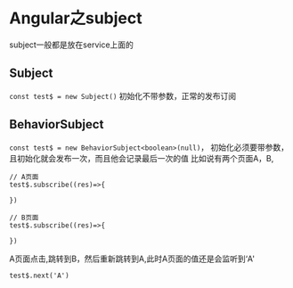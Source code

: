 # Angular之subject
subject一般都是放在service上面的
## Subject
`const test$ = new Subject()`
初始化不带参数，正常的发布订阅
## BehaviorSubject
`const test$ = new BehaviorSubject<boolean>(null)`，
初始化必须要带参数，且初始化就会发布一次，而且他会记录最后一次的值
比如说有两个页面A，B,
```
// A页面
test$.subscribe((res)=>{

})
```
```
// B页面
test$.subscribe((res)=>{

})
```
A页面点击,跳转到B，然后重新跳转到A,此时A页面的值还是会监听到‘A'
```
test$.next('A')
```